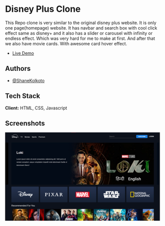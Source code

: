 
# Disney Plus Clone

This Repo clone is very similar to the original disney plus website. It is only one page(homepage) website. It has navbar and search box with cool click effect same as disney+ and it also has a slider or carousel with infinity or endless effect. Which was very hard for me to make at first. And after that we also have movie cards. With awesome card hover effect.

- [Live Demo](https://disney-plus-clone-sk.netlify.app/)

## Authors

- [@ShaneKolkoto](https://github.com/ShaneKolkoto)


## Tech Stack

**Client:** HTML, CSS, Javascript


## Screenshots

![App Screenshot](./assets/img/preview.png)

